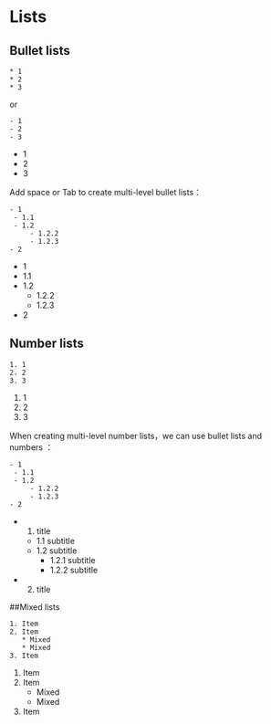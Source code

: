# Lists
## Bullet lists

```
* 1
* 2
* 3
```
or

```
- 1
- 2
- 3
```


- 1
- 2
- 3

Add space or Tab to create multi-level bullet lists：

```
- 1
 - 1.1
 - 1.2
  	 - 1.2.2
  	 - 1.2.3
- 2 
```

- 1
 - 1.1
 - 1.2
  	 - 1.2.2
  	 - 1.2.3
- 2 

 
## Number lists

```
1. 1
2. 2
3. 3
```


1. 1
2. 2
3. 3

When creating multi-level number lists，we can use bullet lists and numbers ：

```
- 1
 - 1.1
 - 1.2
  	 - 1.2.2
  	 - 1.2.3
- 2 
```


- 1. title 
	- 1.1 subtitle 
	- 1.2 subtitle 
        - 1.2.1 subtitle 
        - 1.2.2 subtitle 
- 2. title  

##Mixed lists
```
1. Item
2. Item
   * Mixed
   * Mixed  
3. Item
```


1. Item
2. Item
   * Mixed
   * Mixed  
3. Item